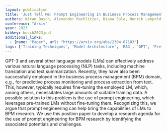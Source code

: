 ```yaml
---
layout: publication
title: 'Just Tell Me: Prompt Engineering In Business Process Management'
authors: Kiran Busch, Alexander Rochlitzer, Diana Sola, Henrik Leopold
conference: "Arxiv"
year: 2023
bibkey: busch2023just
additional_links:
  - {name: "Paper", url: "https://arxiv.org/abs/2304.07183"}
tags: ['Training Techniques', 'Model Architecture', 'RAG', 'GPT', 'Pretraining Methods', 'Fine-Tuning', 'Prompting', 'Applications']
---
```

GPT-3 and several other language models (LMs) can effectively address various
natural language processing (NLP) tasks, including machine translation and text
summarization. Recently, they have also been successfully employed in the
business process management (BPM) domain, e.g., for predictive process
monitoring and process extraction from text. This, however, typically requires
fine-tuning the employed LM, which, among others, necessitates large amounts of
suitable training data. A possible solution to this problem is the use of
prompt engineering, which leverages pre-trained LMs without fine-tuning them.
Recognizing this, we argue that prompt engineering can help bring the
capabilities of LMs to BPM research. We use this position paper to develop a
research agenda for the use of prompt engineering for BPM research by
identifying the associated potentials and challenges.

